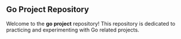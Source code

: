 ## Go Project Repository

Welcome to the **go project** repository! This repository is dedicated to practicing and experimenting with Go related projects.
